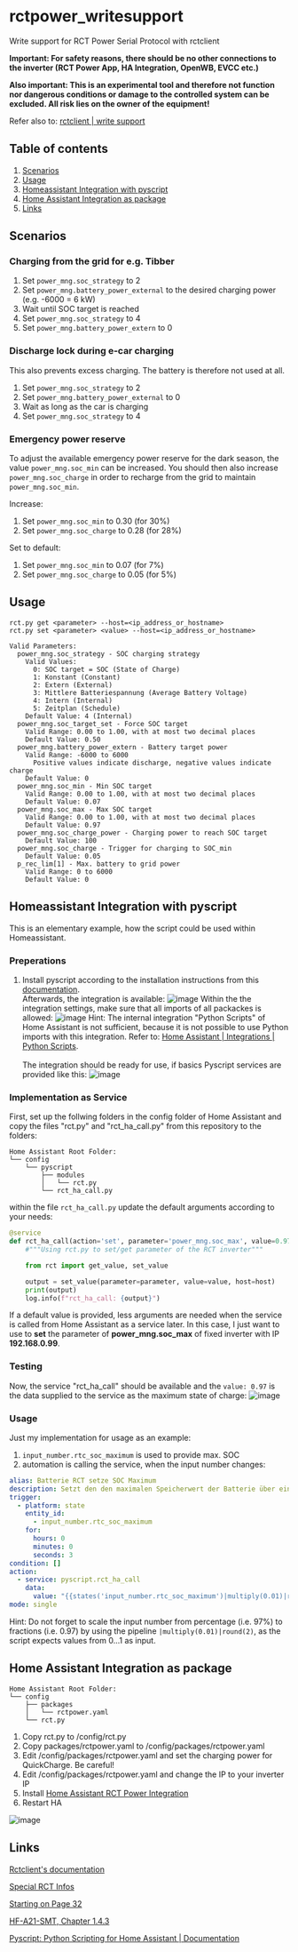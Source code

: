 # rctpower_writesupport

Write support for RCT Power Serial Protocol with rctclient

**Important: For safety reasons, there should be no other connections to the inverter (RCT Power App, HA Integration, OpenWB, EVCC etc.)**

**Also important: This is an experimental tool and therefore not function nor dangerous conditions or damage to the controlled system can be excluded. All risk lies on the owner of the equipment!** <br> 

Refer also to: [rctclient | write support](https://rctclient.readthedocs.io/en/latest/cli_write_support.html)

## Table of contents
1. [Scenarios](#scenarios)
2. [Usage](#usage)
3. [Homeassistant Integration with pyscript](#homeassistant-integration-with-pyscript)
4. [Home Assistant Integration as package](#home-assistant-integration-as-package)
5. [Links](#links)


## Scenarios

### Charging from the grid for e.g. Tibber

1. Set ``power_mng.soc_strategy`` to 2
2. Set ``power_mng.battery_power_external`` to the desired charging power (e.g. -6000 = 6 kW)
3. Wait until SOC target is reached
4. Set ``power_mng.soc_strategy`` to 4
5. Set ``power_mng.battery_power_extern`` to 0


### Discharge lock during e-car charging
This also prevents excess charging. The battery is therefore not used at all.

1. Set ``power_mng.soc_strategy`` to 2
2. Set ``power_mng.battery_power_external`` to 0
3. Wait as long as the car is charging
4. Set ``power_mng.soc_strategy`` to 4

### Emergency power reserve

To adjust the available emergency power reserve for the dark season, the value ``power_mng.soc_min`` can be increased. You should then also increase ``power_mng.soc_charge`` in order to recharge from the grid to maintain ``power_mng.soc_min``.

Increase:
1. Set ``power_mng.soc_min`` to 0.30 (for 30%)
2. Set ``power_mng.soc_charge`` to 0.28 (for 28%)

Set to default:
1. Set ``power_mng.soc_min`` to 0.07 (for 7%)
2. Set ``power_mng.soc_charge`` to 0.05 (for 5%)

## Usage
```
rct.py get <parameter> --host=<ip_address_or_hostname>
rct.py set <parameter> <value> --host=<ip_address_or_hostname>

Valid Parameters:
  power_mng.soc_strategy - SOC charging strategy
    Valid Values:
      0: SOC target = SOC (State of Charge)
      1: Konstant (Constant)
      2: Extern (External)
      3: Mittlere Batteriespannung (Average Battery Voltage)
      4: Intern (Internal)
      5: Zeitplan (Schedule)
    Default Value: 4 (Internal)
  power_mng.soc_target_set - Force SOC target
    Valid Range: 0.00 to 1.00, with at most two decimal places
    Default Value: 0.50
  power_mng.battery_power_extern - Battery target power
    Valid Range: -6000 to 6000
      Positive values indicate discharge, negative values indicate charge
    Default Value: 0
  power_mng.soc_min - Min SOC target
    Valid Range: 0.00 to 1.00, with at most two decimal places
    Default Value: 0.07
  power_mng.soc_max - Max SOC target
    Valid Range: 0.00 to 1.00, with at most two decimal places
    Default Value: 0.97
  power_mng.soc_charge_power - Charging power to reach SOC target
    Default Value: 100
  power_mng.soc_charge - Trigger for charging to SOC_min
    Default Value: 0.05
  p_rec_lim[1] - Max. battery to grid power
    Valid Range: 0 to 6000
    Default Value: 0
```

## Homeassistant Integration with pyscript
This is an elementary example, how the script could be used within Homeassistant.

### Preperations
1. Install pyscript according to the installation instructions from this [documentation](https://hacs-pyscript.readthedocs.io/en/stable/installation.html).<br>
Afterwards, the integration is available:
![image](https://github.com/user-attachments/assets/314d502f-8c25-4060-8a71-ca270dd27f2b)
Within the the integration settings, make sure that all imports of all packackes is allowed:
![image](<images/Bildschirmfoto 2024-08-07 um 08.56.24.png>)
Hint: The internal integration "Python Scripts" of Home Assistant is not sufficient, because it is not possible to use Python imports with this integration. 
Refer to: [Home Assistant | Integrations | Python Scripts](https://www.home-assistant.io/integrations/python_script/). <br><br>
The integration should be ready for use, if basics Pyscript services are provided like this:
![image](<images/Bildschirmfoto 2024-08-07 um 09.13.11.png>)

### Implementation as Service
First, set up the follwing folders in the config folder of Home Assistant and copy the files "rct.py" and "rct_ha_call.py" from this repository to the folders:
```
Home Assistant Root Folder:
└── config
    └── pyscript
        ├── modules
        │   └── rct.py
        └── rct_ha_call.py
```

within the file `rct_ha_call.py` update the default arguments according to your needs:
```python
@service
def rct_ha_call(action='set', parameter='power_mng.soc_max', value=0.97, host='192.168.0.99'):
    #"""Using rct.py to set/get parameter of the RCT inverter"""

    from rct import get_value, set_value

    output = set_value(parameter=parameter, value=value, host=host)
    print(output)
    log.info(f"rct_ha_call: {output}")
```
If a default value is provided, less arguments are needed when the service is called from Home Assistant as a service later.
In this case, I just want to use to **set** the parameter of **power_mng.soc_max** of fixed inverter with IP **192.168.0.99**.

### Testing
Now, the service "rct_ha_call" should be available and the `value: 0.97` is the data supplied to the service as the maximum state of charge:
![image](<images/Bildschirmfoto 2024-08-07 um 09.35.41.png>)

### Usage
Just my implementation for usage as an example:
1. `input_number.rtc_soc_maximum` is used to provide max. SOC
2. automation is calling the service, when the input number changes:
```yaml
alias: Batterie RCT setze SOC Maximum
description: Setzt den den maximalen Speicherwert der Batterie über ein Python-Skript
trigger:
  - platform: state
    entity_id:
      - input_number.rtc_soc_maximum
    for:
      hours: 0
      minutes: 0
      seconds: 3
condition: []
action:
  - service: pyscript.rct_ha_call
    data:
      value: "{{states('input_number.rtc_soc_maximum')|multiply(0.01)|round(2)}}"
mode: single
```
Hint: Do not forget to scale the input number from percentage (i.e. 97%) to fractions (i.e. 0.97) by using the pipeline `|multiply(0.01)|round(2)`, as the script expects values from 0...1 as input.

## Home Assistant Integration as package

```
Home Assistant Root Folder:
└── config
    ├── packages
    │   └── rctpower.yaml
    └── rct.py
```

1. Copy rct.py to /config/rct.py
2. Copy packages/rctpower.yaml to /config/packages/rctpower.yaml
3. Edit /config/packages/rctpower.yaml and set the charging power for QuickCharge. Be careful!
4. Edit /config/packages/rctpower.yaml and change the IP to your inverter IP
5. Install [Home Assistant RCT Power Integration](https://github.com/weltenwort/home-assistant-rct-power-integration)
6. Restart HA

![image](<images/packages_result.png>)

### 
## Links
[Rctclient's documentation](https://rctclient.readthedocs.io/en/latest/index.html)

[Special RCT Infos](https://www.photovoltaikforum.com/thread/159603-rct-power-storage-soc-zielauswahl-extern-nutzen/?postID=2656687#post2656687)

[Starting on Page 32](https://www.rct-power.com/de/download-bereich-de.html?file=files/Download-Bereich/Download%20Bereich%20EN/3.1_RCT%20Power%20Storage%20DC%208-10/RCT-Power-Storage-DC10_Manual_Web24V1EN.pdf)

[HF-A21-SMT, Chapter 1.4.3](https://ptelectronics.ru/wp-content/uploads/HF-A21-SMT-User-Manual-V1.120150203.pdf)

[Pyscript: Python Scripting for Home Assistant | Documentation](https://hacs-pyscript.readthedocs.io/en/stable/)
